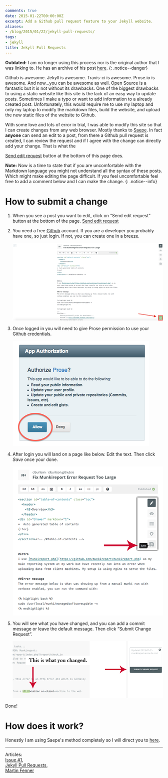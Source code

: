 ```yaml
---
comments: true
date: 2015-01-22T00:00:00Z
excerpt: Add a Github pull request feature to your Jekyll website.
aliases:
- /blog/2015/01/22/jekyll-pull-requests/
tags:
- jekyll
title: Jekyll Pull Requests
---
```


**Outdated:** I am no longer using this process nor is the original author that I was linking to. He has an archive of his post [here](https://github.com/brunosan/brunosan.eu/blob/main/_posts/blog/2012-07-01-jekyll-pull-requests.md).
{: .notice--danger}

Github is awesome. Jekyll is awesome. Travis-ci is awesome. Prose.io is awesome. And now...you can be awesome as well. Open Source is a fantastic but it is not without its drawbacks. One of the biggest drawbacks to using a static website like this site is the lack of an easy way to update posts. Sometimes I make a typo or want to add information to a already created post. Unfortunately, this would require me to use my laptop and only my laptop to modify the markdown files, build the website, and upload the new static files of the website to Github.

With some love and lots of error in trial, I was able to modify this site so that I can create changes from any web browser. Mostly thanks to [Saepe](http://brunosan.eu/2012/07/01/jekyll-pull-requests/). In fact **anyone** can send an edit to a post, from there a Github pull request is created, I can review the request and if I agree with the change can directly add your change. That is what the

<a id="pull-request-btn" class="btn btn-danger" href="">Send edit request</a>  button at the bottom of this page does.

**Note:** Now is a time to state that if you are uncomfortable with the Markdown language you might not understand all the syntax of these posts. Which might make editing the page difficult. If you feel uncomfortable feel free to add a comment below and I can make the change.
{: .notice--info}

# How to submit a change
1. When you see a post you want to edit, click on “Send edit request” button at the bottom of the page. <a id="pull-request-btn" class="btn btn-danger" href="">Send edit request</a>

2. You need a free [Github](https://github.com) account. If you are a developer you probably have one, so just login. If not, you can create one in a breeze.

	![](/images/2015-01-22/2-signin.png)

3. Once logged in you will need to give Prose permission to use your Github credentials.

	![](/images/2015-01-22/3-prose-permission.png)

4. After login you will land on a page like below. Edit the text. Then click *Save* once your done.

	![](/images/2015-01-22/4-edit-page.png)

5. You will see what you have changed, and you can add a commit message or leave the default message. Then click “Submit Change Request”.

	![](/images/2015-01-22/5-send-pull-request.png)

Done!

# How does it work?
Honestly I am using Saepe's method completely so I will direct you to [here](http://brunosan.eu/2012/07/01/jekyll-pull-requests/).

---

Articles:  
[Issue #1](https://github.com/clburlison/clburlison.github.io/issues/1),  
[Jekyll Pull Requests](http://brunosan.eu/2012/07/01/jekyll-pull-requests/),  
[Martin Fenner](http://blog.martinfenner.org/)
